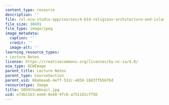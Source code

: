```yaml
---
content_type: resource
description: ''
file: /ol-ocw-studio-app/courses/4-614-religious-architecture-and-islamic-cultures-fall-2002/e74b11b3eee60e489fc6a751101cff56_5059thumbnail.jpg
file_size: 30491
file_type: image/jpeg
image_metadata:
  caption: ''
  credit: ''
  image-alt: ''
learning_resource_types:
- Lecture Notes
license: https://creativecommons.org/licenses/by-nc-sa/4.0/
ocw_type: OCWImage
parent_title: Lecture Notes
parent_type: CourseSection
parent_uid: 68abeaab-4eff-532c-e858-18d3ffb567bd
resourcetype: Image
title: 5059thumbnail.jpg
uid: e74b11b3-eee6-0e48-9fc6-a751101cff56
---
```

